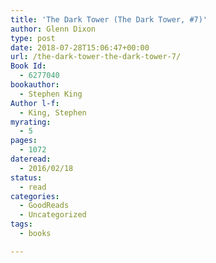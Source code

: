 ```yaml
---
title: 'The Dark Tower (The Dark Tower, #7)'
author: Glenn Dixon
type: post
date: 2018-07-28T15:06:47+00:00
url: /the-dark-tower-the-dark-tower-7/
Book Id:
  - 6277040
bookauthor:
  - Stephen King
Author l-f:
  - King, Stephen
myrating:
  - 5
pages:
  - 1072
dateread:
  - 2016/02/18
status:
  - read
categories:
  - GoodReads
  - Uncategorized
tags:
  - books

---
```

